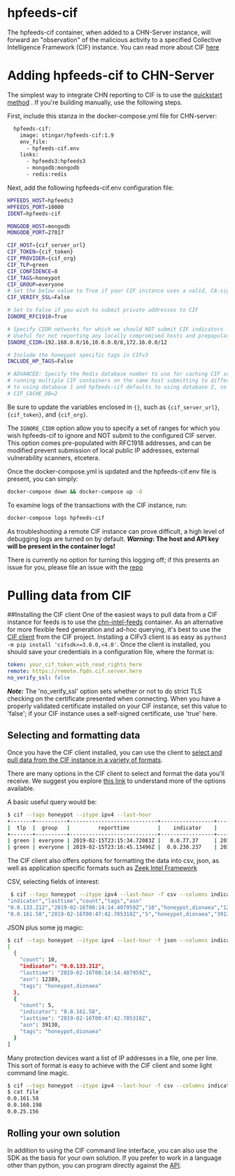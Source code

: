 hpfeeds-cif
=============
The hpfeeds-cif container, when added to a CHN-Server instance, will forward 
an "observation" of the malicious activity to a specified Collective 
Intelligence Framework (CIF) instance. You can read more about CIF [here](https://csirtgadgets.com/collective-intelligence-framework/) 


# Adding hpfeeds-cif to CHN-Server
The simplest way to integrate CHN reporting to CIF is to use the [quickstart method](serverinstall.md) . If you're building
 manually, use the following steps.

First, include this stanza in the docker-compose.yml file for CHN-server:
```dockerfile
  hpfeeds-cif:
    image: stingar/hpfeeds-cif:1.9
    env_file:
      - hpfeeds-cif.env
    links:
      - hpfeeds3:hpfeeds3
      - mongodb:mongodb
      - redis:redis
```
Next, add the following hpfeeds-cif.env configuration file:
```bash
HPFEEDS_HOST=hpfeeds3
HPFEEDS_PORT=10000
IDENT=hpfeeds-cif

MONGODB_HOST=mongodb
MONGODB_PORT=27017

CIF_HOST={cif_server_url}
CIF_TOKEN={cif_token}
CIF_PROVIDER={cif_org}
CIF_TLP=green
CIF_CONFIDENCE=8
CIF_TAGS=honeypot
CIF_GROUP=everyone
# Set the below value to True if your CIF instance uses a valid, CA-signed, certificate
CIF_VERIFY_SSL=False

# Set to False if you wish to submit private addresses to CIF
IGNORE_RFC1918=True

# Specify CIDR networks for which we should NOT submit CIF indicators
# Useful for not reporting any locally compromised hosts and prepopulated with RFC1918 addresses
IGNORE_CIDR=192.168.0.0/16,10.0.0.0/8,172.16.0.0/12

# Include the honeypot specific tags in CIFv3
INCLUDE_HP_TAGS=False

# ADVANCED: Specify the Redis database number to use for caching CIF submissions. This is only necessary when
# running multiple CIF containers on the same host submitting to different instances. Note that hpfeeds-bhr defaults
# to using database 1 and hpfeeds-cif defaults to using database 2, so generally safe choices are in the range of 3-15.
# CIF_CACHE_DB=2
```
Be sure to update the variables enclosed in `{}`, such as `{cif_server_url}`, `{cif_token}`, and `{cif_org}`.

The `IGNORE_CIDR` option allow you to specify a set of ranges for which you wish hpfeeds-cif to ignore and NOT submit
 to the configured CIF server. This option comes pre-populated with RFC1918 addresses, and can be modified prevent
  submission of local public IP addresses, external vulnerability scanners, etcetera. 

Once the docker-compose.yml is updated and the hpfeeds-cif.env file is 
present, you can simply:

```bash
docker-compose down && docker-compose up -d
```
To examine logs of the transactions with the CIF instance, run:

```bash
docker-compose logs hpfeeds-cif
```

As troubleshooting a remote CIF instance can prove difficult, a high level of
 debugging logs are turned on by default. __*Warning*: The host and API key 
 will be present in the container logs!__
 
 There is currently no option for turning this logging off; if this presents 
 an issue for you, please file an issue with the [repo](https://github.com/CommunityHoneyNetwork/hpfeeds-cif/issues)

# Pulling data from CIF
##Installing the CIF client
One of the easiest ways to pull data from a CIF instance for feeds is to use the [chn-intel-feeds](chnintelfeed.md
) container. As an alternative for more flexible feed generation and ad-hoc querying, it's best to use the [CIF client](https://github.com/csirtgadgets/bearded-avenger-sdk-py/wiki) from the
 CIF project. Installing a CIFv3 client is as easy as `python3 -m pip install 'cifsdk>=3.0.0,<4.0'`. Once the client is installed, you should save your credentials 
 in a configuration file, where the format is:
 
```yaml
token: your_cif_token_with_read_rights_here
remote: https://remote.fqdn.cif.server.here
no_verify_ssl: false
```

__*Note:*__ The 'no_verify_ssl' option sets whether or not to do strict TLS 
checking on the certificate presented when connecting. When you have a 
properly validated certificate installed on your CIF instance, set this value
 to 'false'; if your CIF instance uses a self-signed certificate, use 'true' 
 here.
 
## Selecting and formatting data
 Once you have the CIF client installed, you can use the client to [select 
 and pull data from the CIF instance in a variety of formats](https://github.com/csirtgadgets/bearded-avenger-deploymentkit/wiki/Where-do-I-start-Feeds).
 
There are many options in the CIF client to select and format the data you'll 
receive. We suggest you explore [this link](https://github.com/csirtgadgets/bearded-avenger-deploymentkit/wiki/Where-do-I-start-Feeds)
to understand more of the options available. 

A basic useful query would be:

```bash
$ cif --tags honeypot --itype ipv4 --last-hour
+-------+----------+----------------------------+-----------------+----------------------------+----------------------------+-------+------------------+-------------+------------+-------+----------------+
|  tlp  |  group   |         reporttime         |    indicator    |         firsttime          |          lasttime          | count |       tags       | description | confidence | rdata | provider       |
+-------+----------+----------------------------+-----------------+----------------------------+----------------------------+-------+------------------+-------------+------------+-------+----------------+
| green | everyone | 2019-02-15T23:15:34.72083Z |   0.0.77.37     | 2019-02-15T23:15:33.52882Z | 2019-02-15T23:15:33.64677Z |   2   | honeypot,dionaea |     None    |    8.0     |  None | cnh-sandbox |
| green | everyone | 2019-02-15T23:16:45.13496Z |  0.0.230.237    | 2019-02-15T23:12:24.33256Z | 2019-02-15T23:16:42.05893Z |   3   | honeypot,dionaea |     None    |    8.0     |  None | cnh-sandbox |
``` 

The CIF client also offers options for formatting the data into csv, json, as
 well as application specific formats such as [Zeek Intel Framework](https://github.com/csirtgadgets/bearded-avenger-deploymentkit/wiki/Where-do-I-start-with-Integrations)

CSV, selecting fields of interest:
 
```bash
 $ cif --tags honeypot --itype ipv4 --last-hour -f csv --columns indicator,lasttime,count,tags,asn
"indicator","lasttime","count","tags","asn"
"0.0.133.212","2019-02-16T00:14:14.407959Z","10","honeypot,dionaea","12389.0"
"0.0.161.58","2019-02-16T00:47:42.705318Z","5","honeypot,dionaea","39130.0"
```

JSON plus some jq magic:

```bash
$ cif --tags honeypot --itype ipv4 --last-hour -f json --columns indicator,lasttime,count,tags,asn | jq
[
  {
    "count": 10,
    "indicator": "0.0.133.212",
    "lasttime": "2019-02-16T00:14:14.407959Z",
    "asn": 12389,
    "tags": "honeypot,dionaea"
  },
  {
    "count": 5,
    "indicator": "0.0.161.58",
    "lasttime": "2019-02-16T00:47:42.705318Z",
    "asn": 39130,
    "tags": "honeypot,dionaea"
  }
]
```

Many protection devices want a list of IP addresses in a file, one per line. 
This sort of format is easy to achieve with the CIF client and some light 
command line magic.

```bash
$ cif --tags honeypot --itype ipv4 --last-hour -f csv --columns indicator | tail -n +2 | sed -e 's/"//g' > file
$ cat file
0.0.161.58
0.0.160.198
0.0.25.156
```

## Rolling your own solution
In addition to using the CIF command line interface, you can also use the SDK
 as the basis for your own solution. If you prefer to work in a language 
 other than python, you can program directly against the [API](https://github.com/csirtgadgets/bearded-avenger-deploymentkit/wiki/REST-API).
